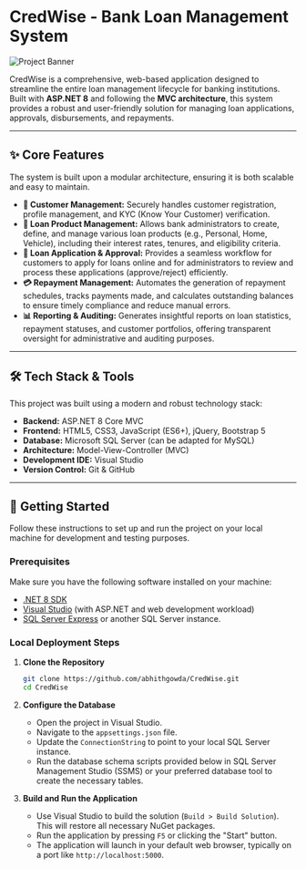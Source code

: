 # CredWise - Bank Loan Management System

![Project Banner](https://placehold.co/1200x400/4F46E5/FFFFFF?text=CredWise&font=raleway)

CredWise is a comprehensive, web-based application designed to streamline the entire loan management lifecycle for banking institutions. Built with **ASP.NET 8** and following the **MVC architecture**, this system provides a robust and user-friendly solution for managing loan applications, approvals, disbursements, and repayments.

---

## ✨ Core Features

The system is built upon a modular architecture, ensuring it is both scalable and easy to maintain.

* **👤 Customer Management:** Securely handles customer registration, profile management, and KYC (Know Your Customer) verification.
* **🏦 Loan Product Management:** Allows bank administrators to create, define, and manage various loan products (e.g., Personal, Home, Vehicle), including their interest rates, tenures, and eligibility criteria.
* **📄 Loan Application & Approval:** Provides a seamless workflow for customers to apply for loans online and for administrators to review and process these applications (approve/reject) efficiently.
* **💳 Repayment Management:** Automates the generation of repayment schedules, tracks payments made, and calculates outstanding balances to ensure timely compliance and reduce manual errors.
* **📊 Reporting & Auditing:** Generates insightful reports on loan statistics, repayment statuses, and customer portfolios, offering transparent oversight for administrative and auditing purposes.

---

## 🛠️ Tech Stack & Tools

This project was built using a modern and robust technology stack:

* **Backend:** ASP.NET 8 Core MVC
* **Frontend:** HTML5, CSS3, JavaScript (ES6+), jQuery, Bootstrap 5
* **Database:** Microsoft SQL Server (can be adapted for MySQL)
* **Architecture:** Model-View-Controller (MVC)
* **Development IDE:** Visual Studio
* **Version Control:** Git & GitHub

---

## 🚀 Getting Started

Follow these instructions to set up and run the project on your local machine for development and testing purposes.

### Prerequisites

Make sure you have the following software installed on your machine:

* [.NET 8 SDK](https://dotnet.microsoft.com/en-us/download/dotnet/8.0)
* [Visual Studio](https://visualstudio.microsoft.com/) (with ASP.NET and web development workload)
* [SQL Server Express](https://www.microsoft.com/en-us/sql-server/sql-server-downloads) or another SQL Server instance.

### Local Deployment Steps

1.  **Clone the Repository**
    ```sh
    git clone https://github.com/abhithgowda/CredWise.git
    cd CredWise
    ```

2.  **Configure the Database**
    * Open the project in Visual Studio.
    * Navigate to the `appsettings.json` file.
    * Update the `ConnectionString` to point to your local SQL Server instance.
    * Run the database schema scripts provided below in SQL Server Management Studio (SSMS) or your preferred database tool to create the necessary tables.

3.  **Build and Run the Application**
    * Use Visual Studio to build the solution (`Build > Build Solution`). This will restore all necessary NuGet packages.
    * Run the application by pressing `F5` or clicking the "Start" button.
    * The application will launch in your default web browser, typically on a port like `http://localhost:5000`.

